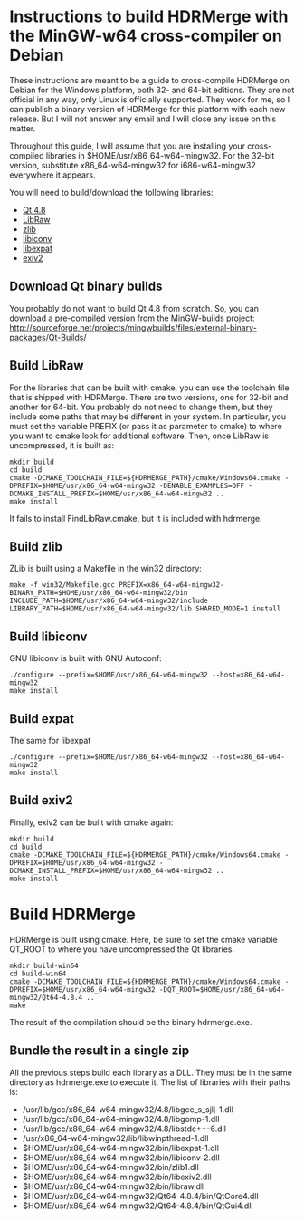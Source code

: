 # Instructions to build HDRMerge with the MinGW-w64 cross-compiler on Debian
These instructions are meant to be a guide to cross-compile HDRMerge on Debian for the Windows platform, both 32- and 64-bit editions.
They are not official in any way, only Linux is officially supported.
They work for me, so I can publish a binary version of HDRMerge for this platform with each new release.
But I will not answer any email and I will close any issue on this matter.

Throughout this guide, I will assume that you are installing your cross-compiled libraries in $HOME/usr/x86_64-w64-mingw32.
For the 32-bit version, substitute x86_64-w64-mingw32 for i686-w64-mingw32 everywhere it appears.

You will need to build/download the following libraries:

* [Qt 4.8](http://qt-project.org/)
* [LibRaw](http://www.libraw.org/)
* [zlib](http://www.zlib.net/)
* [libiconv](https://www.gnu.org/software/libiconv/)
* [libexpat](http://expat.sourceforge.net/)
* [exiv2](http://www.exiv2.org/)

## Download Qt binary builds
You probably do not want to build Qt 4.8 from scratch.
So, you can download a pre-compiled version from the MinGW-builds project:
<http://sourceforge.net/projects/mingwbuilds/files/external-binary-packages/Qt-Builds/>

## Build LibRaw
For the libraries that can be built with cmake, you can use the toolchain file that is shipped with HDRMerge.
There are two versions, one for 32-bit and another for 64-bit.
You probably do not need to change them, but they include some paths that may be different in your system.
In particular, you must set the variable PREFIX (or pass it as parameter to cmake) to where you want to cmake look for additional software.
Then, once LibRaw is uncompressed, it is built as:

    mkdir build
    cd build
    cmake -DCMAKE_TOOLCHAIN_FILE=${HDRMERGE_PATH}/cmake/Windows64.cmake -DPREFIX=$HOME/usr/x86_64-w64-mingw32 -DENABLE_EXAMPLES=OFF -DCMAKE_INSTALL_PREFIX=$HOME/usr/x86_64-w64-mingw32 ..
    make install

It fails to install FindLibRaw.cmake, but it is included with hdrmerge.

## Build zlib
ZLib is built using a Makefile in the win32 directory:

    make -f win32/Makefile.gcc PREFIX=x86_64-w64-mingw32- BINARY_PATH=$HOME/usr/x86_64-w64-mingw32/bin INCLUDE_PATH=$HOME/usr/x86_64-w64-mingw32/include LIBRARY_PATH=$HOME/usr/x86_64-w64-mingw32/lib SHARED_MODE=1 install

## Build libiconv
GNU libiconv is built with GNU Autoconf:

    ./configure --prefix=$HOME/usr/x86_64-w64-mingw32 --host=x86_64-w64-mingw32
    make install

## Build expat
The same for libexpat

    ./configure --prefix=$HOME/usr/x86_64-w64-mingw32 --host=x86_64-w64-mingw32
    make install

## Build exiv2
Finally, exiv2 can be built with cmake again:

    mkdir build
    cd build
    cmake -DCMAKE_TOOLCHAIN_FILE=${HDRMERGE_PATH}/cmake/Windows64.cmake -DPREFIX=$HOME/usr/x86_64-w64-mingw32 -DCMAKE_INSTALL_PREFIX=$HOME/usr/x86_64-w64-mingw32 ..
    make install

# Build HDRMerge
HDRMerge is built using cmake.
Here, be sure to set the cmake variable QT_ROOT to where you have uncompressed the Qt libraries.

    mkdir build-win64
    cd build-win64
    cmake -DCMAKE_TOOLCHAIN_FILE=${HDRMERGE_PATH}/cmake/Windows64.cmake -DPREFIX=$HOME/usr/x86_64-w64-mingw32 -DQT_ROOT=$HOME/usr/x86_64-w64-mingw32/Qt64-4.8.4 ..
    make

The result of the compilation should be the binary hdrmerge.exe.    

## Bundle the result in a single zip
All the previous steps build each library as a DLL.
They must be in the same directory as hdrmerge.exe to execute it.
The list of libraries with their paths is:

* /usr/lib/gcc/x86_64-w64-mingw32/4.8/libgcc_s_sjlj-1.dll
* /usr/lib/gcc/x86_64-w64-mingw32/4.8/libgomp-1.dll
* /usr/lib/gcc/x86_64-w64-mingw32/4.8/libstdc++-6.dll
* /usr/x86_64-w64-mingw32/lib/libwinpthread-1.dll
* $HOME/usr/x86_64-w64-mingw32/bin/libexpat-1.dll
* $HOME/usr/x86_64-w64-mingw32/bin/libiconv-2.dll
* $HOME/usr/x86_64-w64-mingw32/bin/zlib1.dll
* $HOME/usr/x86_64-w64-mingw32/bin/libexiv2.dll
* $HOME/usr/x86_64-w64-mingw32/bin/libraw.dll
* $HOME/usr/x86_64-w64-mingw32/Qt64-4.8.4/bin/QtCore4.dll
* $HOME/usr/x86_64-w64-mingw32/Qt64-4.8.4/bin/QtGui4.dll
